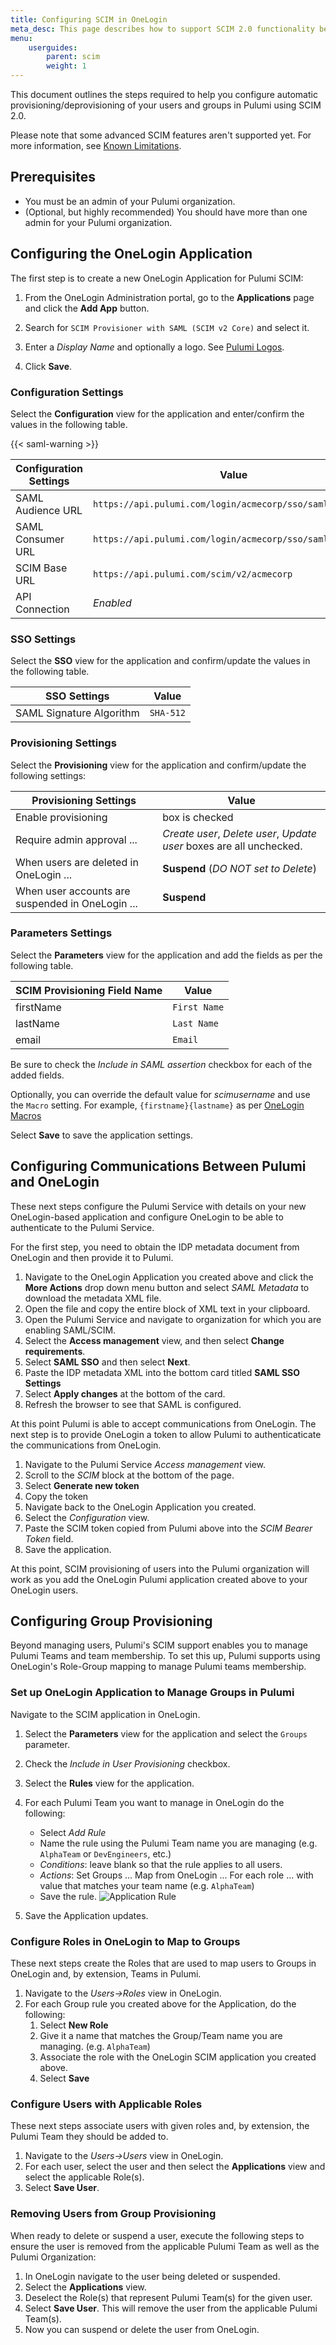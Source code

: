 ```yaml
---
title: Configuring SCIM in OneLogin
meta_desc: This page describes how to support SCIM 2.0 functionality between Pulumi and OneLogin.
menu:
    userguides:
        parent: scim
        weight: 1
---
```


This document outlines the steps required to help you configure automatic provisioning/deprovisioning of your users and groups in Pulumi using SCIM 2.0.

Please note that some advanced SCIM features aren't supported yet. For more information, see [Known Limitations](#known-limitations).

## Prerequisites

* You must be an admin of your Pulumi organization.
* (Optional, but highly recommended) You should have more than one admin for your Pulumi organization.

## Configuring the OneLogin Application

The first step is to create a new OneLogin Application for Pulumi SCIM:

1. From the OneLogin Administration portal, go to the **Applications** page and click the **Add App** button.
1. Search for `SCIM Provisioner with SAML (SCIM v2 Core)` and select it.

1. Enter a _Display Name_ and optionally a logo. See [Pulumi Logos](https://www.pulumi.com/brand/#logos).
1. Click **Save**.

### Configuration Settings

Select the **Configuration** view for the application and enter/confirm the values in the following table.

{{< saml-warning >}}

| Configuration Settings     | Value                                                     |
| -------------------------- | --------------------------------------------------------- |
| SAML Audience URL          | `https://api.pulumi.com/login/acmecorp/sso/saml/metadata` |
| SAML Consumer URL          | `https://api.pulumi.com/login/acmecorp/sso/saml/acs`      |
| SCIM Base URL              | `https://api.pulumi.com/scim/v2/acmecorp`      |
| API Connection             | *Enabled*  |

### SSO Settings

Select the **SSO** view for the application and confirm/update the values in the following table.

| SSO Settings     | Value                                                     |
| -------------------------- | --------------------------------------------------------- |
| SAML Signature Algorithm | `SHA-512`

### Provisioning Settings

Select the **Provisioning** view for the application and confirm/update the following settings:

| Provisioning Settings     | Value                                                     |
| ------------------------- | --------------------------------------------------------- |
| Enable provisioning       | box is checked
| Require admin approval ... | *Create user*, *Delete user*, *Update user* boxes are all unchecked.
| When users are deleted in OneLogin ... | **Suspend** (*DO NOT set to Delete*)
| When user accounts  are suspended in OneLogin ... | **Suspend** 

### Parameters Settings

Select the **Parameters** view for the application and add the fields as per the following table.

| SCIM Provisioning Field Name | Value                                                     |
| ---------------------------- | --------------------------------------------------------- |
| firstName | `First Name`
| lastName | `Last Name`
| email | `Email`

Be sure to check the *Include in SAML assertion* checkbox for each of the added fields.

Optionally, you can override the default value for *scimusername* and use the `Macro` setting. For example, `{firstname}{lastname}` as per [OneLogin Macros](https://onelogin.service-now.com/kb_view_customer.do?sysparm_article=KB0010609)

Select **Save** to save the application settings.

## Configuring Communications Between Pulumi and OneLogin

These next steps configure the Pulumi Service with details on your new OneLogin-based application  and configure OneLogin to be able to authenticate to the Pulumi Service.

For the first step, you need to obtain the IDP metadata document from OneLogin and then provide it to Pulumi.
1. Navigate to the OneLogin Application you created above and click the **More Actions** drop down menu button and select _SAML Metadata_ to download the metadata XML file.
1. Open the file and copy the entire block of XML text in your clipboard.
1. Open the Pulumi Service and navigate to organization for which you are enabling SAML/SCIM.
1. Select the **Access management** view, and then select **Change requirements**.
1. Select **SAML SSO** and then select **Next**.
1. Paste the IDP metadata XML into the bottom card titled **SAML SSO Settings**
1. Select **Apply changes** at the bottom of the card.
1. Refresh the browser to see that SAML is configured.

At this point Pulumi is able to accept communications from OneLogin. The next step is to provide OneLogin a token to allow Pulumi to authenticaticate the communications from OneLogin.

1. Navigate to the Pulumi Service *Access management* view.
1. Scroll to the *SCIM* block at the bottom of the page.
1. Select **Generate new token**
1. Copy the token
1. Navigate back to the OneLogin Application you created.
1. Select the *Configuration* view.
1. Paste the SCIM token copied from Pulumi above into the *SCIM Bearer Token* field.
1. Save the application.

At this point, SCIM provisioning of users into the Pulumi organization will work as you add the OneLogin Pulumi application created above to your OneLogin users.

## Configuring Group Provisioning

Beyond managing users, Pulumi's SCIM support enables you to manage Pulumi Teams and team membership. To set this up, Pulumi supports using OneLogin's Role-Group mapping to manage Pulumi teams membership. 

### Set up OneLogin Application to Manage Groups in Pulumi

Navigate to the SCIM application in OneLogin.

1. Select the **Parameters** view for the application and select the `Groups` parameter.
1. Check the *Include in User Provisioning* checkbox.
1. Select the **Rules** view for the application.
1. For each Pulumi Team you want to manage in OneLogin do the following:
   * Select *Add Rule*
   * Name the rule using the Pulumi Team name you are managing (e.g. `AlphaTeam` or `DevEngineers`, etc.)
   * *Conditions*: leave blank so that the rule applies to all users.
   * *Actions*: Set Groups ... Map from OneLogin ... For each role ... with value that matches your team name (e.g. `AlphaTeam`)
   * Save the rule.
    ![Application Rule](/images/docs/guides/scim/onelogin-application-rule.png)

1. Save the Application updates.

### Configure Roles in OneLogin to Map to Groups

These next steps create the Roles that are used to map users to Groups in OneLogin and, by extension, Teams in Pulumi.

1. Navigate to the *Users->Roles* view in OneLogin.
1. For each Group rule you created above for the Application, do the following:
   1. Select **New Role**
   1. Give it a name that matches the Group/Team name you are managing. (e.g. `AlphaTeam`)
   1. Associate the role with the OneLogin SCIM application you created above.
   1. Select **Save**

### Configure Users with Applicable Roles

These next steps associate users with given roles and, by extension, the Pulumi Team they should be added to.

1. Navigate to the *Users->Users* view in OneLogin.
1. For each user, select the user and then select the **Applications** view and select the applicable Role(s).
1. Select **Save User**.

### Removing Users from Group Provisioning

When ready to delete or suspend a user, execute the following steps to  ensure the user is removed from the applicable Pulumi Team as well as the Pulumi Organization:

1. In OneLogin navigate to the user being deleted or suspended.
1. Select the **Applications** view.
1. Deselect the Role(s) that represent Pulumi Team(s) for the given user.
1. Select **Save User**. This will remove the user from the applicable Pulumi Team(s).
1. Now you can suspend or delete the user from OneLogin.
